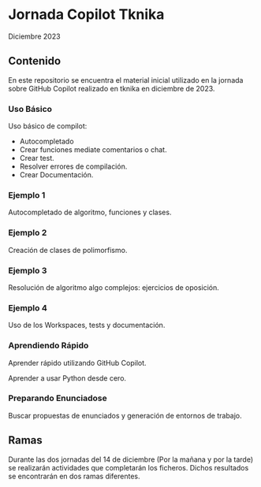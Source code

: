# Jornada Copilot Tknika

Diciembre 2023

## Contenido

En este repositorio se encuentra el material inicial utilizado en la jornada sobre GitHub Copilot realizado en tknika en diciembre de 2023.

### Uso Básico

Uso básico de compilot:

* Autocompletado
* Crear funciones mediate comentarios o chat.
* Crear test.
* Resolver errores de compilación.
* Crear Documentación.

### Ejemplo 1

Autocompletado de algoritmo, funciones y clases.

### Ejemplo 2

Creación de clases de polimorfismo.

### Ejemplo 3

Resolución de algoritmo algo complejos: ejercicios de oposición.

### Ejemplo 4

Uso de los Workspaces, tests y documentación.

### Aprendiendo Rápido

Aprender rápido utilizando GitHub Copilot.

Aprender a usar Python desde cero.

### Preparando Enunciadose

Buscar propuestas de enunciados y generación de entornos de trabajo.

## Ramas

Durante las dos jornadas del 14 de diciembre (Por la mañana y por la tarde) se realizarán actividades que completarán los ficheros. Dichos resultados se encontrarán en dos ramas diferentes.
